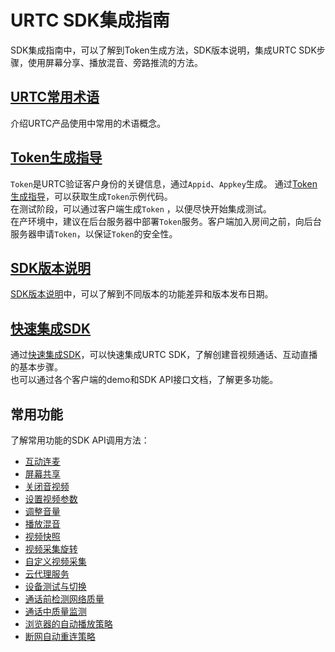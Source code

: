 # URTC SDK集成指南
SDK集成指南中，可以了解到Token生成方法，SDK版本说明，集成URTC SDK步骤，使用屏幕分享、播放混音、旁路推流的方法。

## [URTC常用术语](urtc/sdk/term)
介绍URTC产品使用中常用的术语概念。

## [Token生成指导](urtc/sdk/token)
`Token`是URTC验证客户身份的关键信息，通过`Appid`、`Appkey`生成。 通过[Token生成指导](urtc/sdk/token)，可以获取生成`Token`示例代码。    
在测试阶段，可以通过客户端生成`Token` ，以便尽快开始集成测试。        
在产环境中，建议在后台服务器中部署`Token`服务。客户端加入房间之前，向后台服务器申请`Token`，以保证`Token`的安全性。     

## [SDK版本说明](urtc/sdk/Version)
[SDK版本说明](/urtc/sdk/Version)中，可以了解到不同版本的功能差异和版本发布日期。

## [快速集成SDK](urtc/sdk/VideoStart)
通过[快速集成SDK](urtc/sdk/VideoStart)，可以快速集成URTC SDK，了解创建音视频通话、互动直播的基本步骤。    
也可以通过各个客户端的demo和SDK API接口文档，了解更多功能。

## 常用功能
了解常用功能的SDK API调用方法：    
* [互动连麦](/urtc/sdk/Video/Interactive)        
* [屏幕共享](/urtc/sdk/Video/screenshare)     
* [关闭音视频](/urtc/sdk/Video/mute)    
* [设置视频参数](/urtc/sdk/Video/videoProfile)    
* [调整音量](/urtc/sdk/Audio/AudioVolume)   		
* [播放混音](/urtc/sdk/Audio/AudioMixing)   	
* [视频快照](/urtc/sdk/Video/videoSnap)   
* [视频采集旋转](urtc/sdk/Video/VideoRotation)   
* [自定义视频采集](/urtc/sdk/Video/CustomVideoInput)  
* [云代理服务](/urtc/sdk/Video/proxy)     		
* [设备测试与切换](/urtc/sdk/Device/DeviceTestSwitch)     
* [通话前检测网络质量](/urtc/sdk/Device/TestQuality)   
* [通话中质量监测](/urtc/sdk/Device/CallQuality)   
* [浏览器的自动播放策略](/urtc/sdk/Video/WebAutoPlay)  
* [断网自动重连策略](/urtc/sdk/Device/ReConnect)  
